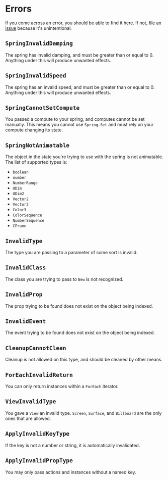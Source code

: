 # Errors

If you come across an error, you should be able to find it here. If not, [file an issue](https://github.com/lumin-org/ui/issues/new?template=broken-src.md) because it's unintentional.

## `SpringInvalidDamping`

The spring has invalid damping, and must be greater than or equal to 0. Anything under this will produce unwanted effects.

## `SpringInvalidSpeed`

The spring has an invalid speed, and must be greater than or equal to 0. Anything under this will produce unwanted effects.

## `SpringCannotSetCompute`

You passed a compute to your spring, and computes cannot be set manually. This means you cannot use `Spring.Set` and must rely on your compute changing its state.

## `SpringNotAnimatable`

The object in the state you're trying to use with the spring is not animatable. The list of supported types is:

- `boolean`
- `number`
- `NumberRange`
- `UDim`
- `UDim2`
- `Vector2`
- `Vector3`
- `Color3`
- `ColorSequence`
- `NumberSequence`
- `CFrame`

## `InvalidType`

The type you are passing to a parameter of some sort is invalid.

## `InvalidClass`

The class you are trying to pass to `New` is not recognized.

## `InvalidProp`

The prop trying to be found does not exist on the object being indexed.

## `InvalidEvent`

The event trying to be found does not exist on the object being indexed.

## `CleanupCannotClean`

Cleanup is not allowed on this type, and should be cleaned by other means.

## `ForEachInvalidReturn`

You can only return instances within a `ForEach` iterator.

## `ViewInvalidType`

You gave a `View` an invalid type. `Screen`, `Surface`, and `Billboard` are the only ones that are allowed.

## `ApplyInvalidKeyType`

If the key is not a number or string, it is automatically invalidated.

## `ApplyInvalidPropType`

You may only pass actions and instances without a named key.
